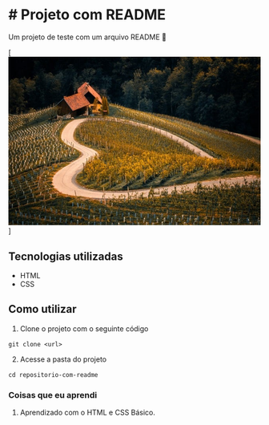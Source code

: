 # # Projeto com README
Um projeto de teste com um arquivo README 🎃

[<img src="./paisagem.jpeg" alt="paisagem">]

## Tecnologias utilizadas
- HTML
- CSS

## Como utilizar

1. Clone o projeto com o seguinte código
````
git clone <url>
````

2. Acesse a pasta do projeto
````
cd repositorio-com-readme
````
### Coisas que eu aprendi
1. Aprendizado com o HTML e CSS Básico.